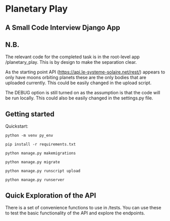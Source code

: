 # Planetary Play
## A Small Code Interview Django App

## N.B.
The relevant code for the completed task is in the root-level app /planetary_play. This is by design to make
the separation clear.

As the starting point API (https://api.le-systeme-solaire.net/rest/) appears to only have moons orbiting planets these
are the only bodies that are uploaded currently. This could be easily changed in the upload script.

The DEBUG option is still turned on as the assumption is that the code will be run locally. This
could also be easily changed in the settings.py file.

## Getting started
Quickstart:
```
python -m venv py_env

pip install -r requirements.txt

python manage.py makemigrations

python manage.py migrate

python manage.py runscript upload

python manage.py runserver
```

## Quick Exploration of the API
There is a set of convenience functions to use in /tests. You can
use these to test the basic functionality of the API and explore the endpoints.
